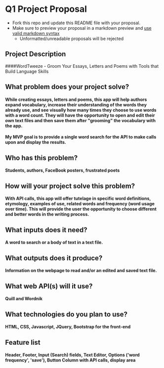 # Q1 Project Proposal

* Fork this repo and update this README file with your proposal.
* Make sure to preview your proposal in a markdown preview and [use valid markdown syntax](https://help.github.com/articles/basic-writing-and-formatting-syntax/)
  * Unformatted/unreadable proposals will be rejected

## Project Description
####WordTweeze - Groom Your Essays, Letters and Poems with Tools that Build Language Skills

## What problem does your project solve?
#### While creating essays, letters and poems, this app will help authors expand vocabulary, increase their understanding of the words they already use, and see visually how many times they choose to use words with a word count. They will have the opportunity to open and edit their own text files and then save them after "grooming" the vocabulary with the app.
#### My MVP goal is to provide a single word search for the API to make calls upon and display the results.

## Who has this problem?
#### Students, authors, FaceBook posters, frustrated poets

## How will your project solve this problem?
#### With API calls, this app will offer tutelage in specific word definitions, etymology, examples of use, related words and frequency (word usage over time). This will provide the user the opportunity to choose different and better words in the writing process.

## What inputs does it need?
#### A word to search or a body of text in a text file.

## What outputs does it produce?
#### Information on the webpage to read and/or an edited and saved text file.

## What web API(s) will it use?
#### Quill and Wordnik

## What technologies do you plan to use?
#### HTML, CSS, Javascript, JQuery, Bootstrap for the front-end

## Feature list
#### Header, Footer, Input (Search) fields, Text Editor, Options ('word frequency', 'save'), Button Column with API calls, display area
